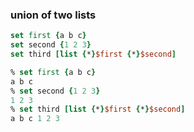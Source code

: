 ### union of two lists

```tcl
set first {a b c}
set second {1 2 3}
set third [list {*}$first {*}$second]
```

```tcl
% set first {a b c}  
a b c  
% set second {1 2 3}  
1 2 3  
% set third [list {*}$first {*}$second]  
a b c 1 2 3  
```
